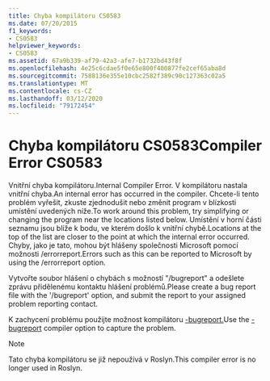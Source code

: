 ```yaml
---
title: Chyba kompilátoru CS0583
ms.date: 07/20/2015
f1_keywords:
- CS0583
helpviewer_keywords:
- CS0583
ms.assetid: 67a9b339-af79-42a3-afe7-b1732bd43f8f
ms.openlocfilehash: 4e25c6cdae5f0e65e800f400877fe2cef65aba8d
ms.sourcegitcommit: 7588136e355e10cbc2582f389c90c127363c02a5
ms.translationtype: MT
ms.contentlocale: cs-CZ
ms.lasthandoff: 03/12/2020
ms.locfileid: "79172454"
---
```

# <a name="compiler-error-cs0583"></a><span data-ttu-id="edee7-102">Chyba kompilátoru CS0583</span><span class="sxs-lookup"><span data-stu-id="edee7-102">Compiler Error CS0583</span></span>

<span data-ttu-id="edee7-103">Vnitřní chyba kompilátoru.</span><span class="sxs-lookup"><span data-stu-id="edee7-103">Internal Compiler Error.</span></span> <span data-ttu-id="edee7-104">V kompilátoru nastala vnitřní chyba.</span><span class="sxs-lookup"><span data-stu-id="edee7-104">An internal error has occurred in the compiler.</span></span> <span data-ttu-id="edee7-105">Chcete-li tento problém vyřešit, zkuste zjednodušit nebo změnit program v blízkosti umístění uvedených níže.</span><span class="sxs-lookup"><span data-stu-id="edee7-105">To work around this problem, try simplifying or changing the program near the locations listed below.</span></span> <span data-ttu-id="edee7-106">Umístění v horní části seznamu jsou blíže k bodu, ve kterém došlo k vnitřní chybě.</span><span class="sxs-lookup"><span data-stu-id="edee7-106">Locations at the top of the list are closer to the point at which the internal error occurred.</span></span> <span data-ttu-id="edee7-107">Chyby, jako je tato, mohou být hlášeny společnosti Microsoft pomocí možnosti /errorreport.</span><span class="sxs-lookup"><span data-stu-id="edee7-107">Errors such as this can be reported to Microsoft by using the /errorreport option.</span></span>

 <span data-ttu-id="edee7-108">Vytvořte soubor hlášení o chybách s možností "/bugreport" a odešlete zprávu přidělenému kontaktu hlášení problémů.</span><span class="sxs-lookup"><span data-stu-id="edee7-108">Please create a bug report file with the '/bugreport' option, and submit the report to your assigned problem reporting contact.</span></span>

 <span data-ttu-id="edee7-109">K zachycení problému použijte možnost kompilátoru [-bugreport.](../language-reference/compiler-options/bugreport-compiler-option.md)</span><span class="sxs-lookup"><span data-stu-id="edee7-109">Use the [-bugreport](../language-reference/compiler-options/bugreport-compiler-option.md) compiler option to capture the problem.</span></span>

> [!NOTE]
> <span data-ttu-id="edee7-110">Tato chyba kompilátoru se již nepoužívá v Roslyn.</span><span class="sxs-lookup"><span data-stu-id="edee7-110">This compiler error is no longer used in Roslyn.</span></span>
